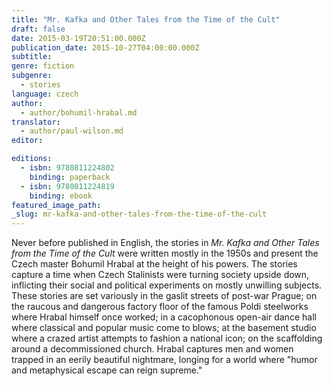 ```yaml
---
title: "Mr. Kafka and Other Tales from the Time of the Cult"
draft: false
date: 2015-03-19T20:51:00.000Z
publication_date: 2015-10-27T04:00:00.000Z
subtitle:
genre: fiction
subgenre:
  - stories
language: czech
author:
  - author/bohumil-hrabal.md
translator:
  - author/paul-wilson.md
editor:

editions:
  - isbn: 9780811224802
    binding: paperback
  - isbn: 9780811224819
    binding: ebook
featured_image_path:
_slug: mr-kafka-and-other-tales-from-the-time-of-the-cult
---
```


Never before published in English, the stories in _Mr. Kafka and Other Tales from the Time of the Cult_ were written mostly in the 1950s and present the Czech master Bohumil Hrabal at the height of his powers. The stories capture a time when Czech Stalinists were turning society upside down, inflicting their social and political experiments on mostly unwilling subjects. These stories are set variously in the gaslit streets of post-war Prague; on the raucous and dangerous factory floor of the famous Poldi steelworks where Hrabal himself once worked; in a cacophonous open-air dance hall where classical and popular music come to blows; at the basement studio where a crazed artist attempts to fashion a national icon; on the scaffolding around a decommissioned church. Hrabal captures men and women trapped in an eerily beautiful nightmare, longing for a world where "humor and metaphysical escape can reign supreme."

